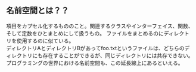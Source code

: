 
## 名前空間とは？？
項目をカプセル化するもののこと。関連するクラスやインターフェイス、関数、そして定数をひとまとめにして扱うもの。
ファイルをまとめるのにディレクトリを使用するのに似ている。  
ディレクトリAとディレクトリBがあってfoo.txtというファイルは、どちらのディレクトリにも存在することができるが、同じディレクトリには共存できない。  
プログラミングの世界における名前空間も、この延長線上にあるといえる。 


